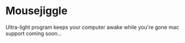 # Mousejiggle
Ultra-light program keeps your computer awake while you're gone
mac support coming soon...
